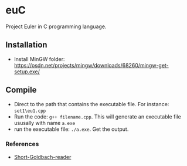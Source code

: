 # euC

Project Euler in C programming language.

## Installation

- Install MinGW folder: https://osdn.net/projects/mingw/downloads/68260/mingw-get-setup.exe/

## Compile

- Direct to the path that contains the executable file. For instance: `set1\eu1.cpp`
- Run the code: `g++ filename.cpp`. This will generate an executable file ususally with name `a.exe`
- run the executable file: `./a.exe`. Get the output.

### References

- [Short-Goldbach-reader](https://gist.github.com/anonymous/a64213f391339236c2fe31f8749a0df6)



